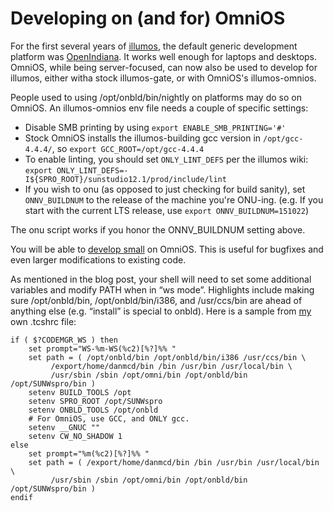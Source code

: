 Developing on (and for) OmniOS
==============================

For the first several years of [illumos](http://www.illumos.org/), the
default generic development platform was
[OpenIndiana](http://www.openindiana.org/). It works well enough for
laptops and desktops. OmniOS, while being server-focused, can now also
be used to develop for illumos, either witha stock illumos-gate, or with
OmniOS's illumos-omnios.

People used to using /opt/onbld/bin/nightly on platforms may do so on
OmniOS. An illumos-omnios env file needs a couple of specific settings:

* Disable SMB printing by using ```export ENABLE_SMB_PRINTING='#'```
* Stock OmniOS installs the illumos-building gcc version in ```/opt/gcc-4.4.4/```, so ```export GCC_ROOT=/opt/gcc-4.4.4```
* To enable linting, you should set ```ONLY_LINT_DEFS``` per the illumos wiki: ```export ONLY_LINT_DEFS=-I${SPRO_ROOT}/sunstudio12.1/prod/include/lint```
* If you wish to onu (as opposed to just checking for build sanity), set ```ONNV_BUILDNUM``` to the release of the machine you're ONU-ing. (e.g. If you start with the current LTS release, use ```export ONNV_BUILDNUM=151022```)

The onu script works if you honor the ONNV\_BUILDNUM setting above.

You will be able to [develop small](http://kebesays.blogspot.com/2011/03/for-illumos-newbies-on-developing-small.html)
on OmniOS. This is useful for bugfixes and even larger modifications to
existing code.

As mentioned in the blog post, your shell will need to set some
additional variables and modify PATH when in “ws mode”. Highlights
include making sure /opt/onbld/bin, /opt/onbld/bin/i386, and
/usr/ccs/bin are ahead of anything else (e.g. “install” is special to
onbld). Here is a sample from [my](http://kebesays.blogspot.com) own .tcshrc file:

```
if ( $?CODEMGR_WS ) then
	set prompt="WS-%m-WS(%c2)[%?]%% "
	set path = ( /opt/onbld/bin /opt/onbld/bin/i386 /usr/ccs/bin \
	     /export/home/danmcd/bin /bin /usr/bin /usr/local/bin \
	     /usr/sbin /sbin /opt/omni/bin /opt/onbld/bin /opt/SUNWspro/bin )
	setenv BUILD_TOOLS /opt
	setenv SPRO_ROOT /opt/SUNWspro
	setenv ONBLD_TOOLS /opt/onbld
	# For OmniOS, use GCC, and ONLY gcc.
	setenv __GNUC ""
	setenv CW_NO_SHADOW 1
else
	set prompt="%m(%c2)[%?]%% "
	set path = ( /export/home/danmcd/bin /bin /usr/bin /usr/local/bin \
	     /usr/sbin /sbin /opt/omni/bin /opt/onbld/bin /opt/SUNWspro/bin )
endif
```